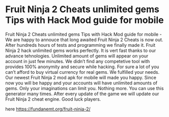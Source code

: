 # Fruit Ninja 2 Cheats unlimited gems Tips with Hack Mod guide for mobile

Fruit Ninja 2 Cheats unlimited gems Tips with Hack Mod guide for mobile - We are happy to annouce that long awaited Fruit Ninja 2 Cheats is now out. After hundreds hours of tests and programming we finally made it. Fruit Ninja 2 hack unlimited gems works perfectly. It is vert fast thanks to our advance tehnologies. Unlimited amount of gems will appear on your account in just few minutes. We didn’t find any competetive tool with provides 100% anonymity and secure while hacking. For sure a lot of you can’t afford to buy virtual currency for real gems. We fulfilled your needs. Our newest Fruit Ninja 2 mod apk for mobile will made you happy. Since now you will be happy and your accounts will have unlimited amounts of gems.
Only your imaginations can limit you. Nothing more. You can use this generator many times. After every update of the game we will update our Fruit Ninja 2 cheat engine. Good luck players.

here https://fundanemt.org/fruit-ninja-2/
